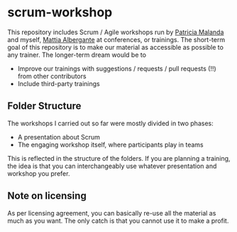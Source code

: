 # scrum-workshop
This repository includes Scrum / Agile workshops run by [Patricia Malanda](https://ch.linkedin.com/pub/patricia-malanda/3/492/752) and myself, [Mattia Albergante](https://www.linkedin.com/pub/mattia-albergante/26/a33/737) at conferences, or trainings.
The short-term goal of this repository is to make our material as accessible as possible to any trainer.
The longer-term dream would be to
- Improve our trainings with suggestions / requests / pull requests (!!) from other contributors
- Include third-party trainings

## Folder Structure 
The workshops I carried out so far were mostly divided in two phases:
- A presentation about Scrum
- The engaging workshop itself, where participants play in teams

This is reflected in the structure of the folders.
If you are planning a training, the idea is that you can interchangeably use whatever presentation and workshop you prefer.

## Note on licensing
As per licensing agreement, you can basically re-use all the material as much as you want.
The only catch is that you cannot use it to make a profit.

